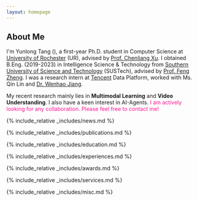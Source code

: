 ```yaml
---
layout: homepage
---
```

<div id="home"></div>

## About Me

I'm Yunlong Tang (<a id="about-me" href='https://translate.google.com/?sl=auto&tl=en&text=%E5%94%90%E4%BA%91%E9%BE%99'><i class="fa fa-volume-up" aria-hidden="true" style="color:deeppink; font-size:12px;"></i></a>), a first-year Ph.D. student in Computer Science at  [University of Rochester](https://www.rochester.edu/) (UR), advised by [Prof. Chenliang Xu](https://www.cs.rochester.edu/~cxu22/index.html). I obtained B.Eng. (2019-2023) in  Intelligence Science & Technology from [Southern University of Science and Technology](https://www.sustech.edu.cn/en/) (SUSTech), advised by [Prof. Feng Zheng](https://scholar.google.com/citations?user=PcmyXHMAAAAJ&hl=en). 
I was a research intern at [Tencent](https://www.tencent.com/) Data Platform, worked with Ms. Qin Lin and [Dr. Wenhao Jiang](https://scholar.google.com/citations?user=rAlT64IAAAAJ&hl=en).

My recent research mainly lies in **Multimodal Learning** and **Video Understanding**. I also have a keen interest in AI-Agents. <span style="color:deeppink;">I am actively looking for any collaboration. Please feel free to contact me!</span>

<!-- ## Research Interests -->

<!-- - **Computer Vision:** image recognition, image generation, video captioning
- **Machine Learning:** meta-learning, incremental learning, transfer learning -->

{% include_relative _includes/news.md %}

{% include_relative _includes/publications.md %}

{% include_relative _includes/education.md %}

{% include_relative _includes/experiences.md %}

{% include_relative _includes/awards.md %}

{% include_relative _includes/services.md %}

{% include_relative _includes/misc.md %}

